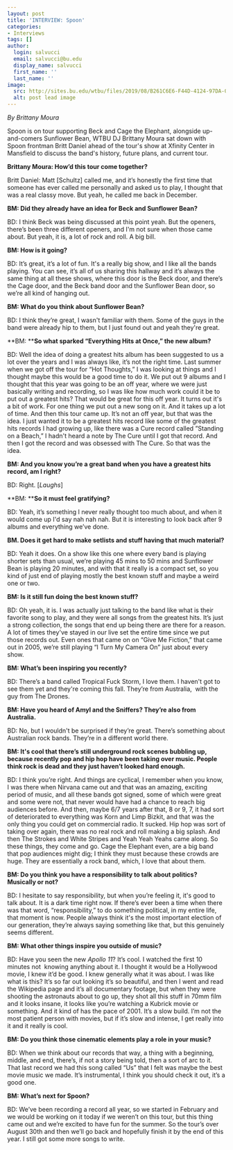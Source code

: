 ```yaml
---
layout: post
title: 'INTERVIEW: Spoon'
categories:
- Interviews
tags: []
author:
  login: salvucci
  email: salvucci@bu.edu
  display_name: salvucci
  first_name: ''
  last_name: ''
image:
  src: http://sites.bu.edu/wtbu/files/2019/08/B261C6E6-F44D-4124-97DA-052E8D1E0238.jpeg
  alt: post lead image
---
```


_By Brittany Moura_

Spoon is on tour supporting Beck and Cage the Elephant, alongside up-and-comers Sunflower Bean, WTBU DJ Brittany Moura sat down with Spoon frontman Britt Daniel ahead of the tour's show at Xfinity Center in Mansfield to discuss the band's history, future plans, and current tour.

**Brittany Moura: How’d this tour come together?**

Britt Daniel: Matt \[Schultz\] called me, and it’s honestly the first time that someone has ever called me personally and asked us to play, I thought that was a real classy move. But yeah, he called me back in December.

**BM: Did they already have an idea for Beck and Sunflower Bean?**

BD: I think Beck was being discussed at this point yeah. But the openers, there’s been three different openers, and I'm not sure when those came about. But yeah, it is, a lot of rock and roll. A big bill. 

**BM: How is it going?**

BD: It’s great, it’s a lot of fun. It's a really big show, and I like all the bands playing. You can see, it’s all of us sharing this hallway and it’s always the same thing at all these shows, where this door is the Beck door, and there’s the Cage door, and the Beck band door and the Sunflower Bean door, so we’re all kind of hanging out.

**BM: What do you think about Sunflower Bean?**

BD: I think they’re great, I wasn't familiar with them. Some of the guys in the band were already hip to them, but I just found out and yeah they're great.

**BM: ****So what sparked “Everything Hits at Once,” the new album?**

BD: Well the idea of doing a greatest hits album has been suggested to us a lot over the years and I was always like, it’s not the right time. Last summer when we got off the tour for “Hot Thoughts,” I was looking at things and I thought maybe this would be a good time to do it. We put out 9 albums and I thought that this year was going to be an off year, where we were just basically writing and recording, so I was like how much work could it be to put out a greatest hits? That would be great for this off year. It turns out it's a bit of work. For one thing we put out a new song on it. And it takes up a lot of time. And then this tour came up. It’s not an off year, but that was the idea. I just wanted it to be a greatest hits record like some of the greatest hits records I had growing up, like there was a Cure record called ”Standing on a Beach,” I hadn't heard a note by The Cure until I got that record. And then I got the record and was obsessed with The Cure. So that was the idea.

**BM: And you know you’re a great band when you have a greatest hits record, am I right?**

BD: Right. \[_Laughs_\]

**BM: ****So it must feel gratifying?**

BD: Yeah, it’s something I never really thought too much about, and when it would come up I'd say nah nah nah. But it is interesting to look back after 9 albums and everything we’ve done.

**BM. Does it get hard to make setlists and stuff having that much material?**

BD: Yeah it does. On a show like this one where every band is playing shorter sets than usual, we’re playing 45 mins to 50 mins and Sunflower Bean is playing 20 minutes, and with that it really is a compact set, so you kind of just end of playing mostly the best known stuff and maybe a weird one or two.

**BM: Is it still fun doing the best known stuff?**

BD: Oh yeah, it is. I was actually just talking to the band like what is their favorite song to play, and they were all songs from the greatest hits. It’s just a strong collection, the songs that end up being there are there for a reason. A lot of times they've stayed in our live set the entire time since we put those records out. Even ones that came on on “Give Me Fiction,” that came out in 2005, we’re still playing “I Turn My Camera On” just about every show.

**BM: What’s been inspiring you recently?**

BD: There’s a band called Tropical Fuck Storm, I love them. I haven't got to see them yet and they're coming this fall. They’re from Australia,  with the guy from The Drones.

**BM: Have you heard of Amyl and the Sniffers? They’re also from Australia.**

BD: No, but I wouldn't be surprised if they’re great. There’s something about Australian rock bands. They’re in a different world there.

**BM: It's cool that there’s still underground rock scenes bubbling up, because recently pop and hip hop have been taking over music. People think rock is dead and they just haven’t looked hard enough.**

BD: I think you’re right. And things are cyclical, I remember when you know, I was there when Nirvana came out and that was an amazing, exciting period of music, and all these bands got signed, some of which were great and some were not, that never would have had a chance to reach big audiences before. And then, maybe 6/7 years after that, 8 or 9, 7, it had sort of deteriorated to everything was Korn and Limp Bizkit, and that was the only thing you could get on commercial radio. It sucked. Hip hop was sort of taking over again, there was no real rock and roll making a big splash. And then The Strokes and White Stripes and Yeah Yeah Yeahs came along. So these things, they come and go. Cage the Elephant even, are a big band that pop audiences might dig; I think they must because these crowds are huge. They are essentially a rock band, which, I love that about them.

**BM: Do you think you have a responsibility to talk about politics? Musically or not?**

BD: I hesitate to say responsibility, but when you’re feeling it, it's good to talk about. It is a dark time right now. If there’s ever been a time when there was that word, “responsibility,” to do something political, in my entire life, that moment is now. People always think it's the most important election of our generation, they’re always saying something like that, but this genuinely seems different.

**BM: What other things inspire you outside of music?**

BD: Have you seen the new _Apollo 11_? It’s cool. I watched the first 10 minutes not  knowing anything about it. I thought it would be a Hollywood movie, I knew it’d be good. I knew generally what it was about. I was like what is this? It’s so far out looking it’s so beautiful, and then I went and read the Wikipedia page and it’s all documentary footage, but when they were shooting the astronauts about to go up, they shot all this stuff in 70mm film and it looks insane, it looks like you’re watching a Kubrick movie or something. And it kind of has the pace of 2001. It’s a slow build. I’m not the most patient person with movies, but if it’s slow and intense, I get really into it and it really is cool. 

**BM: Do you think those cinematic elements play a role in your music?**

BD: When we think about our records that way, a thing with a beginning, middle, and end, there’s, if not a story being told, then a sort of arc to it. That last record we had this song called “Us” that I felt was maybe the best movie music we made. It’s instrumental, I think you should check it out, it’s a good one.

**BM: What’s next for Spoon?**

BD: We’ve been recording a record all year, so we started in February and we would be working on it today if we weren’t on this tour, but this thing came out and we’re excited to have fun for the summer. So the tour’s over August 30th and then we’ll go back and hopefully finish it by the end of this year. I still got some more songs to write.